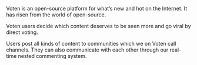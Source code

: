 Voten is an open-source platform for what’s new and hot on the Internet. It has risen from the world of open-source. 

Voten users decide which content deserves to be seen more and go viral by direct voting. 

Users post all kinds of content to communities which we on Voten call channels. They can also communicate with each other through our real-time nested commenting system.  

